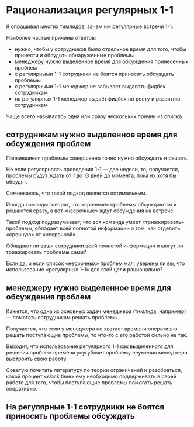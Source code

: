 # Рационализация регулярных 1-1

Я опрашивал многих тимлидов, зачем им регулярные встречи 1-1.

Наиболее частые причины ответов:

- нужно, чтобы у сотрудников было отдельное время для того, чтобы принести и обсудить обнаруженные проблемы
- менеджеру нужно выделенное время для обсуждения принесённых проблем
- с регулярными 1-1 сотрудники не боятся приносить обсуждать проблемы
- с регулярными 1-1 менеджер не забывает выдавать фидбек сотрудникам
- на регулярных 1-1 менеджер выдаёт фидбек по росту и развитию сотрудникам

Чаще всего называлась одна или сразу нескольких причин из списка.

## сотрудникам нужно выделенное время для обсуждения проблем

Появившиеся проблемы совершенно точно нужно обсуждать и решать.

Но если регулярность проведения 1-1 — две недели, то, получается, проблемы будут ждать от 1 до 13 дней до момента, пока их хотя бы обсудят.

Сомневаюсь, что такой подход является оптимальным.

Иногда тимлиды говорят, что «срочные» проблемы обсуждаются и решаются сразу, а вот «несрочные» ждут обсуждения на встрече.

Такой подход подразумевает, что вся команда умеет «триажировать» проблемы, обладает всей полнотой информации о том, как отделить «срочную» от «несрочной».

Обладают ли ваши сотрудники всей полнотой информации и могут ли триажировать проблемы сами?

Если да, и если список «несрочных» проблем мал, уверены ли вы, что использование «регулярных 1-1» для этой цели рационально?

## менеджеру нужно выделенное время для обсуждения проблем

Кажется, что одна из основных задач менеджера (тимлида, например) — помогать сотрудникам решать проблемы.

Получается, что если у менеджера не хватает времени оперативно решать поступающие проблемы, то что-то с его работой сильно не так.

Выходит, что использование регулярного 1-1 как выделенного для решения проблем времени усугубляет проблему неумения менеджера выстроить свою работу.

Советую почитать литературу по теории ограничений и разобраться, какой процент «slack time» ему необходимо поддерживать в своей работе для того, чтобы поступающие проблемы помогать решать оперативно.

## На регулярные 1-1 сотрудники не боятся приносить проблемы обсуждать


